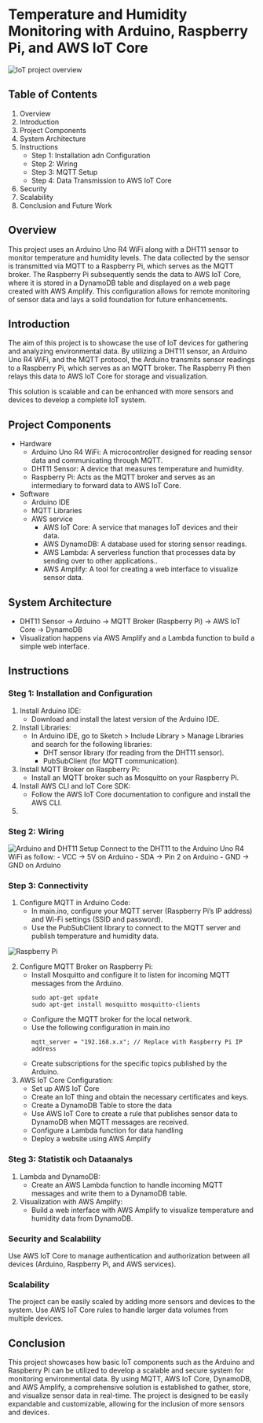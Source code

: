# Temperature and Humidity Monitoring with Arduino, Raspberry Pi, and AWS IoT Core

![IoT project overview](img/Portofolio.drawio.png)

## Table of Contents

1. Overview
2. Introduction
3. Project Components
4. System Architecture
4. Instructions
	- Step 1: Installation adn Configuration
	- Step 2: Wiring
	- Step 3: MQTT Setup
	- Step 4: Data Transmission to AWS IoT Core
6. Security
7. Scalability
8. Conclusion and Future Work


## Overview
This project uses an Arduino Uno R4 WiFi along with a DHT11 sensor to monitor temperature and humidity levels. The data collected by the sensor is transmitted via MQTT to a Raspberry Pi, which serves as the MQTT broker. The Raspberry Pi subsequently sends the data to AWS IoT Core, where it is stored in a DynamoDB table and displayed on a web page created with AWS Amplify. This configuration allows for remote monitoring of sensor data and lays a solid foundation for future enhancements.

## Introduction
The aim of this project is to showcase the use of IoT devices for gathering and analyzing environmental data. By utilizing a DHT11 sensor, an Arduino Uno R4 WiFi, and the MQTT protocol, the Arduino transmits sensor readings to a Raspberry Pi, which serves as an MQTT broker. The Raspberry Pi then relays this data to AWS IoT Core for storage and visualization.

This solution is scalable and can be enhanced with more sensors and devices to develop a complete IoT system.

## Project Components
- Hardware
	- Arduino Uno R4 WiFi: A microcontroller designed for reading sensor data and communicating through MQTT.
	- DHT11 Sensor: A device that measures temperature and humidity.
	- Raspberry Pi: Acts as the MQTT broker and serves as an intermediary to forward data to AWS IoT Core.
 - Software
 	- Arduino IDE
 	- MQTT Libraries
  	- AWS service
		- AWS IoT Core: A service that manages IoT devices and their data.
		- AWS DynamoDB: A database used for storing sensor readings.
		- AWS Lambda: A serverless function that processes data by sending over to other applications..
		- AWS Amplify: A tool for creating a web interface to visualize sensor data.

## System Architecture
- DHT11 Sensor → Arduino → MQTT Broker (Raspberry Pi) → AWS IoT Core → DynamoDB
- Visualization happens via AWS Amplify and a Lambda function to build a simple web interface.

## Instructions
### Steg 1: Installation and Configuration
1. Install Arduino IDE:
	- Download and install the latest version of the Arduino IDE.
2. Install Libraries:
	- In Arduino IDE, go to Sketch > Include Library > Manage Libraries and search for the following libraries:
		- DHT sensor library (for reading from the DHT11 sensor).
		- PubSubClient (for MQTT communication).
3. Install MQTT Broker on Raspberry Pi:
	- Install an MQTT broker such as Mosquitto on your Raspberry Pi.
4. Install AWS CLI and IoT Core SDK:
	- Follow the AWS IoT Core documentation to configure and install the AWS CLI.
5. 

### Steg 2: Wiring

![Arduino and DHT11 Setup](img/Arduino_DHT11_Setup.png)
Connect to the DHT11 to the Arduino Uno R4 WiFi as follow:
	- VCC → 5V on Arduino
	- SDA → Pin 2 on Arduino
	 - GND → GND on Arduino
  
### Step 3: Connectivity
1. Configure MQTT in Arduino Code:
	- In main.ino, configure your MQTT server (Raspberry Pi’s IP address) and Wi-Fi settings (SSID and password).
	- Use the PubSubClient library to connect to the MQTT server and publish temperature and humidity data.

![Raspberry Pi](img/Raspberry_pi.png)

2. Configure MQTT Broker on Raspberry Pi:
	- Install Mosquitto and configure it to listen for incoming MQTT messages from the Arduino.
    	```
     	sudo apt-get update
     	sudo apt-get install mosquitto mosquitto-clients
     	```
	- Configure the MQTT broker for the local network.
 	- Use the following configuration in main.ino
    	```
     	mqtt_server = "192.168.x.x"; // Replace with Raspberry Pi IP address 
     	```
	- Create subscriptions for the specific topics published by the Arduino.
5. AWS IoT Core Configuration:
	- Set up AWS IoT Core
	- Create an IoT thing and obtain the necessary certificates and keys.
	- Create a DynamoDB Table to store the data
	- Use AWS IoT Core to create a rule that publishes sensor data to DynamoDB when MQTT messages are received.
	- Configure a Lambda function for data handling
 	- Deploy a website using AWS Amplify

### Steg 3: Statistik och Dataanalys
1. Lambda and DynamoDB:
	- Create an AWS Lambda function to handle incoming MQTT messages and write them to a DynamoDB table.
2. Visualization with AWS Amplify:
	- Build a web interface with AWS Amplify to visualize temperature and humidity data from DynamoDB.
### Security and Scalability
Use AWS IoT Core to manage authentication and authorization between all devices (Arduino, Raspberry Pi, and AWS services).

### Scalability
The project can be easily scaled by adding more sensors and devices to the system. Use AWS IoT Core rules to handle larger data volumes from multiple devices.

## Conclusion
This project showcases how basic IoT components such as the Arduino and Raspberry Pi can be utilized to develop a scalable and secure system for monitoring environmental data. By using MQTT, AWS IoT Core, DynamoDB, and AWS Amplify, a comprehensive solution is established to gather, store, and visualize sensor data in real-time. The project is designed to be easily expandable and customizable, allowing for the inclusion of more sensors and devices.
